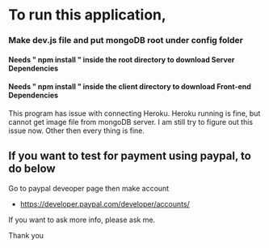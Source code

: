 # To run this application,

### Make dev.js file  and put mongoDB root under config folder

#### Needs " npm install " inside the root directory to download Server Dependencies

#### Needs " npm install " inside the client directory to download Front-end Dependencies 

This program has issue with connecting Heroku. 
Heroku running is fine, but cannot get image file from mongoDB server.
I am still try to figure out this issue now. 
Other then every thing is fine.

## If you want to test for payment using paypal, to do below

Go to paypal deveoper page then make account
- https://developer.paypal.com/developer/accounts/

If you want to ask more info, please ask me.

Thank you



